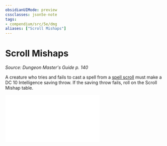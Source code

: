 ```yaml
---
obsidianUIMode: preview
cssclasses: json5e-note
tags:
- compendium/src/5e/dmg
aliases: ["Scroll Mishaps"]
---
```

# Scroll Mishaps
*Source: Dungeon Master's Guide p. 140* 

A creature who tries and fails to cast a spell from a [spell scroll](spell-scroll.md) must make a DC 10 Intelligence saving throw. If the saving throw fails, roll on the Scroll Mishap table.

![Variant: Scroll Mishaps; Scroll Mishap](variant-scroll-mishaps-scroll-mishap.md)